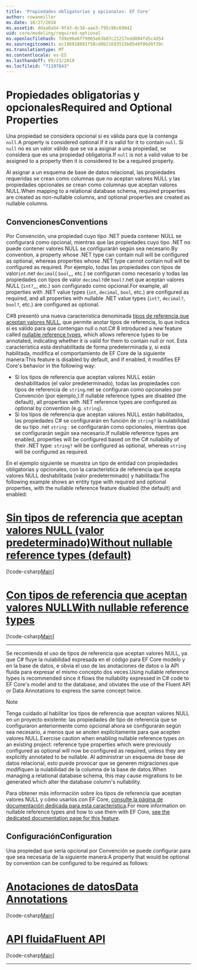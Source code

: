 ```yaml
---
title: 'Propiedades obligatorias y opcionales: EF Core'
author: rowanmiller
ms.date: 10/27/2016
ms.assetid: ddaa0a54-9f43-4c34-aae3-f95c96c69842
uid: core/modeling/required-optional
ms.openlocfilehash: fd9e96e6f79965e63b07c21217edd004fd5c4d54
ms.sourcegitcommit: ec196918691f50cd0b21693515b0549f06d9f39c
ms.translationtype: MT
ms.contentlocale: es-ES
ms.lasthandoff: 09/23/2019
ms.locfileid: "71197843"
---
```

# <a name="required-and-optional-properties"></a><span data-ttu-id="10e07-102">Propiedades obligatorias y opcionales</span><span class="sxs-lookup"><span data-stu-id="10e07-102">Required and Optional Properties</span></span>

<span data-ttu-id="10e07-103">Una propiedad se considera opcional si es válida para que la contenga `null`.</span><span class="sxs-lookup"><span data-stu-id="10e07-103">A property is considered optional if it is valid for it to contain `null`.</span></span> <span data-ttu-id="10e07-104">Si `null` no es un valor válido que se va a asignar a una propiedad, se considera que es una propiedad obligatoria.</span><span class="sxs-lookup"><span data-stu-id="10e07-104">If `null` is not a valid value to be assigned to a property then it is considered to be a required property.</span></span>

<span data-ttu-id="10e07-105">Al asignar a un esquema de base de datos relacional, las propiedades requeridas se crean como columnas que no aceptan valores NULL y las propiedades opcionales se crean como columnas que aceptan valores NULL.</span><span class="sxs-lookup"><span data-stu-id="10e07-105">When mapping to a relational database schema, required properties are created as non-nullable columns, and optional properties are created as nullable columns.</span></span>

## <a name="conventions"></a><span data-ttu-id="10e07-106">Convenciones</span><span class="sxs-lookup"><span data-stu-id="10e07-106">Conventions</span></span>

<span data-ttu-id="10e07-107">Por Convención, una propiedad cuyo tipo .NET pueda contener NULL se configurará como opcional, mientras que las propiedades cuyo tipo .NET no puede contener valores NULL se configurarán según sea necesario.</span><span class="sxs-lookup"><span data-stu-id="10e07-107">By convention, a property whose .NET type can contain null will be configured as optional, whereas properties whose .NET type cannot contain null will be configured as required.</span></span> <span data-ttu-id="10e07-108">Por ejemplo, todas las propiedades con tipos de valor`int`.net `decimal`( `bool`,,, etc.) se configuran como necesario y todas las propiedades con tipos de valor `decimal?`de `bool?`.net que aceptan valores NULL (`int?`,,, etc.) son configurado como opcional.</span><span class="sxs-lookup"><span data-stu-id="10e07-108">For example, all properties with .NET value types (`int`, `decimal`, `bool`, etc.) are configured as required, and all properties with nullable .NET value types (`int?`, `decimal?`, `bool?`, etc.) are configured as optional.</span></span>

<span data-ttu-id="10e07-109">C#8 presentó una nueva característica denominada [tipos de referencia que aceptan valores NULL](/dotnet/csharp/tutorials/nullable-reference-types), que permite anotar tipos de referencia, lo que indica si es válido para que contengan null o not.</span><span class="sxs-lookup"><span data-stu-id="10e07-109">C# 8 introduced a new feature called [nullable reference types](/dotnet/csharp/tutorials/nullable-reference-types), which allows reference types to be annotated, indicating whether it is valid for them to contain null or not.</span></span> <span data-ttu-id="10e07-110">Esta característica está deshabilitada de forma predeterminada y, si está habilitada, modifica el comportamiento de EF Core de la siguiente manera:</span><span class="sxs-lookup"><span data-stu-id="10e07-110">This feature is disabled by default, and if enabled, it modifies EF Core's behavior in the following way:</span></span>

* <span data-ttu-id="10e07-111">Si los tipos de referencia que aceptan valores NULL están deshabilitados (el valor predeterminado), todas las propiedades con tipos de referencia de `string`.net se configuran como opcionales por Convención (por ejemplo,).</span><span class="sxs-lookup"><span data-stu-id="10e07-111">If nullable reference types are disabled (the default), all properties with .NET reference types are configured as optional by convention (e.g. `string`).</span></span>
* <span data-ttu-id="10e07-112">Si los tipos de referencia que aceptan valores NULL están habilitados, las propiedades C# se configurarán en función de `string?` la nulabilidad de su tipo .net `string` : se configurarán como opcionales, mientras que se configurarán según sea necesario.</span><span class="sxs-lookup"><span data-stu-id="10e07-112">If nullable reference types are enabled, properties will be configured based on the C# nullability of their .NET type: `string?` will be configured as optional, whereas `string` will be configured as required.</span></span>

<span data-ttu-id="10e07-113">En el ejemplo siguiente se muestra un tipo de entidad con propiedades obligatorias y opcionales, con la característica de referencia que acepta valores NULL deshabilitada (valor predeterminado) y habilitada:</span><span class="sxs-lookup"><span data-stu-id="10e07-113">The following example shows an entity type with required and optional properties, with the nullable reference feature disabled (the default) and enabled:</span></span>

# <a name="without-nullable-reference-types-defaulttabwithout-nrt"></a>[<span data-ttu-id="10e07-114">Sin tipos de referencia que aceptan valores NULL (valor predeterminado)</span><span class="sxs-lookup"><span data-stu-id="10e07-114">Without nullable reference types (default)</span></span>](#tab/without-nrt)

[!code-csharp[Main](../../../samples/core/Miscellaneous/NullableReferenceTypes/CustomerWithoutNullableReferenceTypes.cs?name=Customer&highlight=4-8)]

# <a name="with-nullable-reference-typestabwith-nrt"></a>[<span data-ttu-id="10e07-115">Con tipos de referencia que aceptan valores NULL</span><span class="sxs-lookup"><span data-stu-id="10e07-115">With nullable reference types</span></span>](#tab/with-nrt)

[!code-csharp[Main](../../../samples/core/Miscellaneous/NullableReferenceTypes/Customer.cs?name=Customer&highlight=4-6)]

***

<span data-ttu-id="10e07-116">Se recomienda el uso de tipos de referencia que aceptan valores NULL, ya que C# fluye la nulabilidad expresada en el código para EF Core modelo y en la base de datos, e obvia el uso de las anotaciones de datos o la API fluida para expresar el mismo concepto dos veces.</span><span class="sxs-lookup"><span data-stu-id="10e07-116">Using nullable reference types is recommended since it flows the nullability expressed in C# code to EF Core's model and to the database, and obviates the use of the Fluent API or Data Annotations to express the same concept twice.</span></span>

> [!NOTE]
> <span data-ttu-id="10e07-117">Tenga cuidado al habilitar los tipos de referencia que aceptan valores NULL en un proyecto existente: las propiedades de tipo de referencia que se configuraron anteriormente como opcional ahora se configurarán según sea necesario, a menos que se anoten explícitamente para que acepten valores NULL.</span><span class="sxs-lookup"><span data-stu-id="10e07-117">Exercise caution when enabling nullable reference types on an existing project: reference type properties which were previously configured as optional will now be configured as required, unless they are explicitly annotated to be nullable.</span></span> <span data-ttu-id="10e07-118">Al administrar un esquema de base de datos relacional, esto puede provocar que se generen migraciones que modifiquen la nulabilidad de la columna de la base de datos.</span><span class="sxs-lookup"><span data-stu-id="10e07-118">When managing a relational database schema, this may cause migrations to be generated which alter the database column's nullability.</span></span>

<span data-ttu-id="10e07-119">Para obtener más información sobre los tipos de referencia que aceptan valores NULL y cómo usarlos con EF Core, [consulte la página de documentación dedicada para esta característica](xref:core/miscellaneous/nullable-reference-types).</span><span class="sxs-lookup"><span data-stu-id="10e07-119">For more information on nullable reference types and how to use them with EF Core, [see the dedicated documentation page for this feature](xref:core/miscellaneous/nullable-reference-types).</span></span>

## <a name="configuration"></a><span data-ttu-id="10e07-120">Configuración</span><span class="sxs-lookup"><span data-stu-id="10e07-120">Configuration</span></span>

<span data-ttu-id="10e07-121">Una propiedad que sería opcional por Convención se puede configurar para que sea necesaria de la siguiente manera:</span><span class="sxs-lookup"><span data-stu-id="10e07-121">A property that would be optional by convention can be configured to be required as follows:</span></span>

# <a name="data-annotationstabdata-annotations"></a>[<span data-ttu-id="10e07-122">Anotaciones de datos</span><span class="sxs-lookup"><span data-stu-id="10e07-122">Data Annotations</span></span>](#tab/data-annotations)

[!code-csharp[Main](../../../samples/core/Modeling/DataAnnotations/Required.cs?highlight=14)]

# <a name="fluent-apitabfluent-api"></a>[<span data-ttu-id="10e07-123">API fluida</span><span class="sxs-lookup"><span data-stu-id="10e07-123">Fluent API</span></span>](#tab/fluent-api) 

[!code-csharp[Main](../../../samples/core/Modeling/FluentAPI/Required.cs?highlight=11-13)]

***